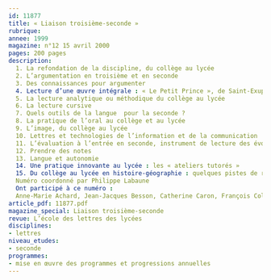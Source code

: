 ```yaml
---
id: 11877
title: « Liaison troisième-seconde »
rubrique: 
annee: 1999
magazine: n°12 15 avril 2000
pages: 200 pages
description: 
  1. La refondation de la discipline, du collège au lycée
  2. L’argumentation en troisième et en seconde
  3. Des connaissances pour argumenter
  4. Lecture d’une œuvre intégrale : « Le Petit Prince », de Saint-Exupéry
  5. La lecture analytique ou méthodique du collège au lycée
  6. La lecture cursive
  7. Quels outils de la langue  pour la seconde ?
  8. La pratique de l’oral au collège et au lycée
  9. L’image, du collège au lycée
  10. Lettres et technologies de l’information et de la communication
  11. L’évaluation à l’entrée en seconde, instrument de lecture des évolutions de la discipline ?
  12. Prendre des notes
  13. Langue et autonomie
  14. Une pratique innovante au lycée : les « ateliers tutorés »
  15. Du collège au lycée en histoire-géographie : quelques pistes de réflexion
  Numéro coordonné par Philippe Labaune
  Ont participé à ce numéro :
  Anne-Marie Achard, Jean-Jacques Besson, Catherine Caron, François Colodiet, Jean-Paul Denisot, Mireille Duchêne, Patricia Fize, Philippe Labaune, Denise Laboureau, Gérard Malet, Bernadette Pauline Massenot, Josiane Murat, Bernard Paulin, Dominique Renard, Daniel Salles et Katherine Weinland
article_pdf: 11877.pdf
magazine_special: Liaison troisième-seconde
revue: L’école des lettres des lycées
disciplines:
- lettres
niveau_etudes:
- seconde
programmes:
- mise en œuvre des programmes et progressions annuelles
---
```

